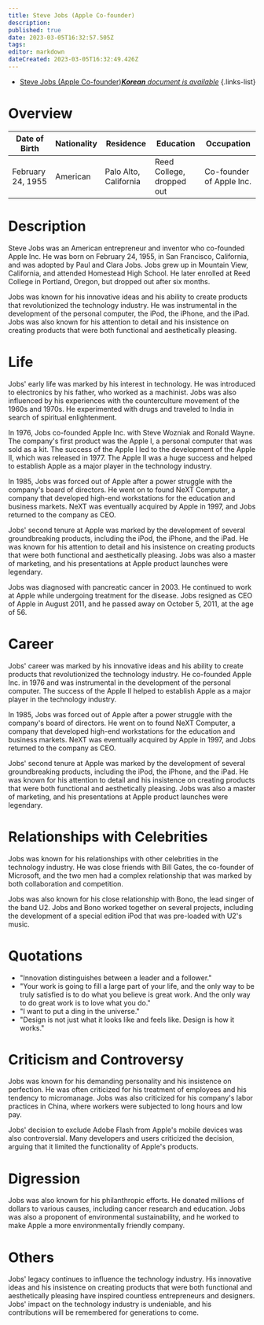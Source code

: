 ```yaml
---
title: Steve Jobs (Apple Co-founder)
description: 
published: true
date: 2023-03-05T16:32:57.505Z
tags: 
editor: markdown
dateCreated: 2023-03-05T16:32:49.426Z
---
```


- [Steve Jobs (Apple Co-founder)***Korean** document is available*](/ko/Knowledge-base/Dictionary/Person/steve-jobs-apple-co-founder)
{.links-list}

# Overview

| Date of Birth | Nationality | Residence | Education | Occupation |
| --- | --- | --- | --- | --- |
| February 24, 1955 | American | Palo Alto, California | Reed College, dropped out | Co-founder of Apple Inc. |

# Description

Steve Jobs was an American entrepreneur and inventor who co-founded Apple Inc. He was born on February 24, 1955, in San Francisco, California, and was adopted by Paul and Clara Jobs. Jobs grew up in Mountain View, California, and attended Homestead High School. He later enrolled at Reed College in Portland, Oregon, but dropped out after six months.

Jobs was known for his innovative ideas and his ability to create products that revolutionized the technology industry. He was instrumental in the development of the personal computer, the iPod, the iPhone, and the iPad. Jobs was also known for his attention to detail and his insistence on creating products that were both functional and aesthetically pleasing.

# Life

Jobs' early life was marked by his interest in technology. He was introduced to electronics by his father, who worked as a machinist. Jobs was also influenced by his experiences with the counterculture movement of the 1960s and 1970s. He experimented with drugs and traveled to India in search of spiritual enlightenment.

In 1976, Jobs co-founded Apple Inc. with Steve Wozniak and Ronald Wayne. The company's first product was the Apple I, a personal computer that was sold as a kit. The success of the Apple I led to the development of the Apple II, which was released in 1977. The Apple II was a huge success and helped to establish Apple as a major player in the technology industry.

In 1985, Jobs was forced out of Apple after a power struggle with the company's board of directors. He went on to found NeXT Computer, a company that developed high-end workstations for the education and business markets. NeXT was eventually acquired by Apple in 1997, and Jobs returned to the company as CEO.

Jobs' second tenure at Apple was marked by the development of several groundbreaking products, including the iPod, the iPhone, and the iPad. He was known for his attention to detail and his insistence on creating products that were both functional and aesthetically pleasing. Jobs was also a master of marketing, and his presentations at Apple product launches were legendary.

Jobs was diagnosed with pancreatic cancer in 2003. He continued to work at Apple while undergoing treatment for the disease. Jobs resigned as CEO of Apple in August 2011, and he passed away on October 5, 2011, at the age of 56.

# Career

Jobs' career was marked by his innovative ideas and his ability to create products that revolutionized the technology industry. He co-founded Apple Inc. in 1976 and was instrumental in the development of the personal computer. The success of the Apple II helped to establish Apple as a major player in the technology industry.

In 1985, Jobs was forced out of Apple after a power struggle with the company's board of directors. He went on to found NeXT Computer, a company that developed high-end workstations for the education and business markets. NeXT was eventually acquired by Apple in 1997, and Jobs returned to the company as CEO.

Jobs' second tenure at Apple was marked by the development of several groundbreaking products, including the iPod, the iPhone, and the iPad. He was known for his attention to detail and his insistence on creating products that were both functional and aesthetically pleasing. Jobs was also a master of marketing, and his presentations at Apple product launches were legendary.

# Relationships with Celebrities

Jobs was known for his relationships with other celebrities in the technology industry. He was close friends with Bill Gates, the co-founder of Microsoft, and the two men had a complex relationship that was marked by both collaboration and competition.

Jobs was also known for his close relationship with Bono, the lead singer of the band U2. Jobs and Bono worked together on several projects, including the development of a special edition iPod that was pre-loaded with U2's music.

# Quotations

- "Innovation distinguishes between a leader and a follower."
- "Your work is going to fill a large part of your life, and the only way to be truly satisfied is to do what you believe is great work. And the only way to do great work is to love what you do."
- "I want to put a ding in the universe."
- "Design is not just what it looks like and feels like. Design is how it works."

# Criticism and Controversy

Jobs was known for his demanding personality and his insistence on perfection. He was often criticized for his treatment of employees and his tendency to micromanage. Jobs was also criticized for his company's labor practices in China, where workers were subjected to long hours and low pay.

Jobs' decision to exclude Adobe Flash from Apple's mobile devices was also controversial. Many developers and users criticized the decision, arguing that it limited the functionality of Apple's products.

# Digression

Jobs was also known for his philanthropic efforts. He donated millions of dollars to various causes, including cancer research and education. Jobs was also a proponent of environmental sustainability, and he worked to make Apple a more environmentally friendly company.

# Others

Jobs' legacy continues to influence the technology industry. His innovative ideas and his insistence on creating products that were both functional and aesthetically pleasing have inspired countless entrepreneurs and designers. Jobs' impact on the technology industry is undeniable, and his contributions will be remembered for generations to come.